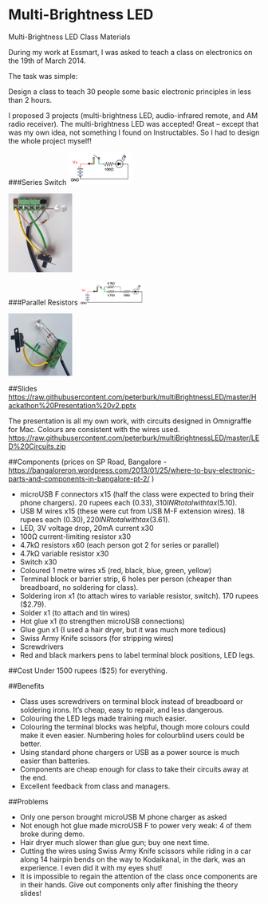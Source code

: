# Multi-Brightness LED
Multi-Brightness LED Class Materials

During my work at Essmart, I was asked to teach a class on electronics on the 19th of March 2014.

The task was simple:

Design a class to teach 30 people some basic electronic principles in less than 2 hours.

I proposed 3 projects (multi-brightness LED, audio-infrared remote, and AM radio receiver). The multi-brightness LED was accepted! Great – except that was my own idea, not something I found on Instructables. So I had to design the whole project myself!

###Series Switch
<img class="aligncenter" alt="Switch Circuit" src="https://raw.githubusercontent.com/peterburk/multiBrightnessLED/master/Switch%20Circuit.png" width="128">

<img class="aligncenter" alt="Switch" src="https://raw.githubusercontent.com/peterburk/multiBrightnessLED/master/Switch.JPG" width="128">

###Parallel Resistors
<img class="aligncenter" alt="Parallel Circuit" src="https://raw.githubusercontent.com/peterburk/multiBrightnessLED/master/Parallel%20Circuit.png" width="128">

<img class="aligncenter" alt="Parallel" src="https://raw.githubusercontent.com/peterburk/multiBrightnessLED/master/Parallel.JPG" width="128">

##Slides
https://raw.githubusercontent.com/peterburk/multiBrightnessLED/master/Hackathon%20Presentation%20v2.pptx

The presentation is all my own work, with circuits designed in Omnigraffle for Mac. Colours are consistent with the wires used.
https://raw.githubusercontent.com/peterburk/multiBrightnessLED/master/LED%20Circuits.zip

##Components 
(prices on SP Road, Bangalore - https://bangaloreron.wordpress.com/2013/01/25/where-to-buy-electronic-parts-and-components-in-bangalore-pt-2/ )
+ microUSB F connectors x15 (half the class were expected to bring their phone chargers). 20 rupees each ($0.33), 310 INR total with tax ($5.10).
+ USB M wires x15 (these were cut from USB M-F extension wires). 18 rupees each ($0.30), 220 INR total with tax ($3.61).
+ LED, 3V voltage drop, 20mA current x30
+ 100Ω current-limiting resistor x30
+ 4.7kΩ resistors x60 (each person got 2 for series or parallel)
+ 4.7kΩ variable resistor x30
+ Switch x30
+ Coloured 1 metre wires x5 (red, black, blue, green, yellow)
+ Terminal block or barrier strip, 6 holes per person (cheaper than breadboard, no soldering for class).
+ Soldering iron x1 (to attach wires to variable resistor, switch). 170 rupees ($2.79).
+ Solder x1 (to attach and tin wires)
+ Hot glue x1 (to strengthen microUSB connections)
+ Glue gun x1 (I used a hair dryer, but it was much more tedious)
+ Swiss Army Knife scissors (for stripping wires)
+ Screwdrivers
+ Red and black markers pens to label terminal block positions, LED legs.

##Cost
Under 1500 rupees ($25) for everything.

##Benefits
+ Class uses screwdrivers on terminal block instead of breadboard or soldering irons. It’s cheap, easy to repair, and less dangerous.
+ Colouring the LED legs made training much easier.
+ Colouring the terminal blocks was helpful, though more colours could make it even easier. Numbering holes for colourblind users could be better.
+ Using standard phone chargers or USB as a power source is much easier than batteries.
+ Components are cheap enough for class to take their circuits away at the end.
+ Excellent feedback from class and managers.

##Problems
+ Only one person brought microUSB M phone charger as asked
+ Not enough hot glue made microUSB F to power very weak: 4 of them broke during demo.
+ Hair dryer much slower than glue gun; buy one next time.
+ Cutting the wires using Swiss Army Knife scissors while riding in a car along 14 hairpin bends on the way to Kodaikanal, in the dark, was an experience. I even did it with my eyes shut!
+ It is impossible to regain the attention of the class once components are in their hands. Give out components only after finishing the theory slides!

